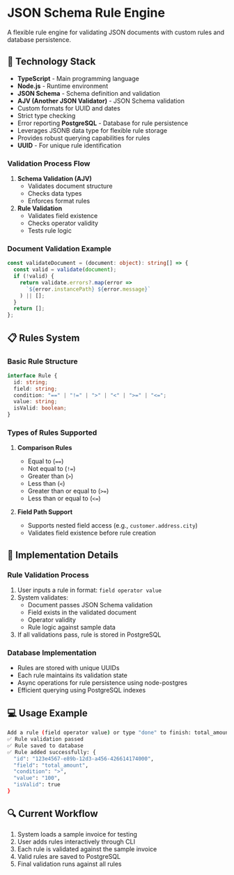 # JSON Schema Rule Engine

A flexible rule engine for validating JSON documents with custom rules and database persistence.

## 🚀 Technology Stack

- **TypeScript** - Main programming language
- **Node.js** - Runtime environment
-  **JSON Schema** - Schema definition and validation
-  **AJV (Another JSON Validator)** - JSON Schema validation
  - Custom formats for UUID and dates
  - Strict type checking
  - Error reporting
 **PostgreSQL** - Database for rule persistence
  - Leverages JSONB data type for flexible rule storage
  - Provides robust querying capabilities for rules
- **UUID** - For unique rule identification


### Validation Process Flow
1. **Schema Validation (AJV)**
   - Validates document structure
   - Checks data types
   - Enforces format rules
2. **Rule Validation**
   - Validates field existence
   - Checks operator validity
   - Tests rule logic

### Document Validation Example
```typescript
const validateDocument = (document: object): string[] => {
  const valid = validate(document);
  if (!valid) {
    return validate.errors?.map(error => 
      `${error.instancePath} ${error.message}`
    ) || [];
  }
  return [];
};
```

## 📋  Rules System

### Basic Rule Structure
```typescript
interface Rule {
  id: string;
  field: string;
  condition: "==" | "!=" | ">" | "<" | ">=" | "<=";
  value: string;
  isValid: boolean;
}
```

### Types of Rules Supported

1. **Comparison Rules**
   - Equal to (`==`)
   - Not equal to (`!=`)
   - Greater than (`>`)
   - Less than (`<`)
   - Greater than or equal to (`>=`)
   - Less than or equal to (`<=`)

2. **Field Path Support**
   - Supports nested field access (e.g., `customer.address.city`)
   - Validates field existence before rule creation
## 🔧 Implementation Details

### Rule Validation Process
1. User inputs a rule in format: `field operator value`
2. System validates:
   - Document passes JSON Schema validation
   - Field exists in the validated document
   - Operator validity
   - Rule logic against sample data
3. If all validations pass, rule is stored in PostgreSQL

### Database Implementation
- Rules are stored with unique UUIDs
- Each rule maintains its validation state
- Async operations for rule persistence using node-postgres
- Efficient querying using PostgreSQL indexes

## 💻 Usage Example

```bash
Add a rule (field operator value) or type "done" to finish: total_amount > 100
✅ Rule validation passed
✅ Rule saved to database
✅ Rule added successfully: {
  "id": "123e4567-e89b-12d3-a456-426614174000",
  "field": "total_amount",
  "condition": ">",
  "value": "100",
  "isValid": true
}
```

## 🔍 Current Workflow

1. System loads a sample invoice for testing
2. User adds rules interactively through CLI
3. Each rule is validated against the sample invoice
4. Valid rules are saved to PostgreSQL
5. Final validation runs against all rules

